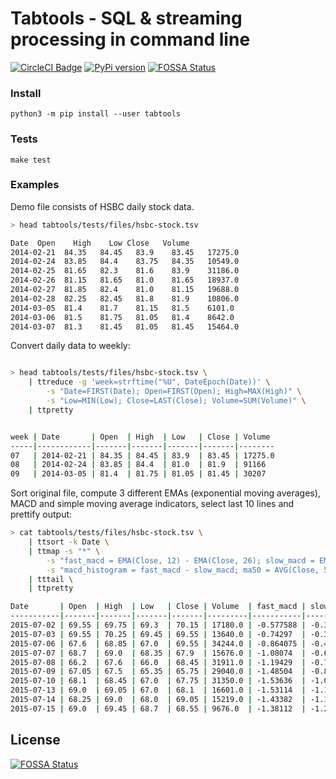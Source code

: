 # Tabtools - SQL & streaming processing in command line

[![CircleCI Badge](https://circleci.com/gh/slothai/tabtools.svg?style=svg)](https://circleci.com/gh/slothai/tabtools)
[![PyPi version](https://img.shields.io/pypi/v/tabtools.svg)](https://pypi.org/project/tabtools/)
[![FOSSA Status](https://app.fossa.com/api/projects/git%2Bgithub.com%2Fslothai%2Ftabtools.svg?type=shield)](https://app.fossa.com/projects/git%2Bgithub.com%2Fslothai%2Ftabtools?ref=badge_shield)

### Install

```
python3 -m pip install --user tabtools
```


### Tests

```
make test
```

### Examples

Demo file consists of HSBC daily stock data.

```bash
> head tabtools/tests/files/hsbc-stock.tsv

Date  Open    High    Low Close   Volume
2014-02-21  84.35   84.45   83.9    83.45   17275.0
2014-02-24  83.85   84.4    83.75   84.35   10549.0
2014-02-25  81.65   82.3    81.6    83.9    31186.0
2014-02-26  81.15   81.65   81.0    81.65   18937.0
2014-02-27  81.85   82.4    81.0    81.15   19688.0
2014-02-28  82.25   82.45   81.8    81.9    10806.0
2014-03-05  81.4    81.7    81.15   81.5    6101.0
2014-03-06  81.5    81.75   81.05   81.4    8642.0
2014-03-07  81.3    81.45   81.05   81.45   15464.0
```

Convert daily data to weekly:

```bash

> head tabtools/tests/files/hsbc-stock.tsv \
    | ttreduce -g 'week=strftime("%U", DateEpoch(Date))' \
        -s "Date=FIRST(Date); Open=FIRST(Open); High=MAX(High)" \
        -s "Low=MIN(Low); Close=LAST(Close); Volume=SUM(Volume)" \
    | ttpretty


week | Date       | Open  | High  | Low   | Close | Volume
-----|------------|-------|-------|-------|-------|--------
07   | 2014-02-21 | 84.35 | 84.45 | 83.9  | 83.45 | 17275.0
08   | 2014-02-24 | 83.85 | 84.4  | 81.0  | 81.9  | 91166
09   | 2014-03-05 | 81.4  | 81.75 | 81.05 | 81.45 | 30207
```

Sort original file, compute 3 different EMAs (exponential moving
averages), MACD and simple moving average indicators, select last 10
lines and prettify output:

```bash
> cat tabtools/tests/files/hsbc-stock.tsv \
    | ttsort -k Date \
    | ttmap -s "*" \
        -s "fast_macd = EMA(Close, 12) - EMA(Close, 26); slow_macd = EMA(fast_macd, 9)" \
        -s "macd_histogram = fast_macd - slow_macd; ma50 = AVG(Close, 50)" \
    | tttail \
    | ttpretty

Date       | Open  | High  | Low   | Close | Volume  | fast_macd | slow_macd | macd_histogram | ma50
-----------|-------|-------|-------|-------|---------|-----------|-----------|----------------|--------
2015-07-02 | 69.55 | 69.75 | 69.3  | 70.15 | 17180.0 | -0.577588 | -0.302581 | -0.275007      | 73.7404
2015-07-03 | 69.55 | 70.25 | 69.45 | 69.55 | 13640.0 | -0.74297  | -0.390658 | -0.352311      | 73.7224
2015-07-06 | 67.6  | 68.85 | 67.0  | 69.55 | 34244.0 | -0.864075 | -0.485342 | -0.378734      | 73.6964
2015-07-07 | 68.7  | 69.0  | 68.35 | 67.9  | 15676.0 | -1.08074  | -0.604421 | -0.476315      | 73.6454
2015-07-08 | 66.2  | 67.6  | 66.0  | 68.45 | 31911.0 | -1.19429  | -0.722395 | -0.471898      | 73.5984
2015-07-09 | 67.05 | 67.5  | 65.35 | 65.75 | 29040.0 | -1.48504  | -0.874924 | -0.610114      | 73.4374
2015-07-10 | 68.1  | 68.45 | 67.0  | 67.75 | 31350.0 | -1.53636  | -1.00721  | -0.529149      | 73.2634
2015-07-13 | 69.0  | 69.05 | 67.0  | 68.1  | 16601.0 | -1.53114  | -1.112    | -0.419145      | 73.0974
2015-07-14 | 68.25 | 69.0  | 68.0  | 69.05 | 15219.0 | -1.43382  | -1.17636  | -0.257459      | 72.9294
2015-07-15 | 69.0  | 69.45 | 68.7  | 68.55 | 9676.0  | -1.38112  | -1.21731  | -0.163806      | 72.7614
```

## License
[![FOSSA Status](https://app.fossa.com/api/projects/git%2Bgithub.com%2Fslothai%2Ftabtools.svg?type=large)](https://app.fossa.com/projects/git%2Bgithub.com%2Fslothai%2Ftabtools?ref=badge_large)